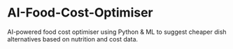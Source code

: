 # AI-Food-Cost-Optimiser
AI-powered food cost optimiser using Python &amp; ML to suggest cheaper dish alternatives based on nutrition and cost data.
